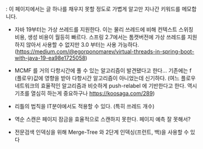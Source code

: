 : 이 페이지에서는 글 하나를 채우지 못할 정도로 가볍게 알고만 지나간 키워드를 메모합니다.

- 자바 19부터는 가상 쓰레드를 지원한다. 이는 물리 쓰레드에 비해 컨텍스트 스위칭 비용, 생성 비용이 월등히 빠르다. 스프링 2.7에서는 톰캣버전에 가상 쓰레드를 지원하지 않아서 사용할 수 없지만 3.0 부터는 사용 가능하다. (https://medium.com/@egorponomarev/virtual-threads-in-spring-boot-with-java-19-ea98e1725058)

- MCMF 를 거의 다항시간에 풀 수 있는 알고리즘이 발견됐다고 한다... 기존에는 f (플로우)값에 영향을 받아 다항시간 알고리즘이 아니었는데 신기하다. (여느 플로우 네트워크의 효율적인 알고리즘과 비슷하게 push-relabel 에 기반한다고 한다. 역시 기초를 열심히 하는게 중요하구나 https://koosaga.com/289)

- 리틀의 법칙을 IT분야에서도 적용할 수 있다. (특히 쓰레드 개수)


- 역순 스캔은 페이지 잠금을 효율적으로 스캔하지 못한다. 페이지 예측 잘 못해서?

- 전문검색 인덱싱을 위해 Merge-Tree 와 2단계 인덱싱(프런트, 백)을 사용할 수 있다